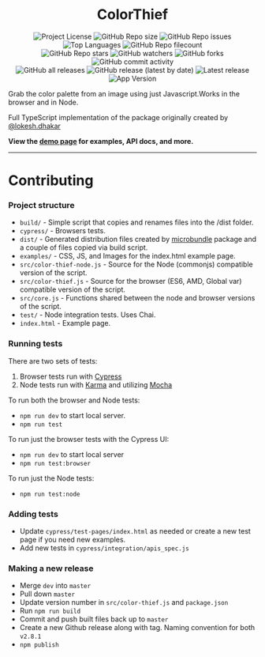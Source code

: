 
<div id="title" align="center">
    <h1>ColorThief</h1>
</div>

<div id="badges" align="center">
    <img alt="Project License" src="https://img.shields.io/github/license/janishutz/color-thief.svg">
    <img alt="GitHub Repo size" src="https://img.shields.io/github/repo-size/janishutz/color-thief.svg">
    <img alt="GitHub Repo issues" src="https://img.shields.io/github/issues-pr-raw/janishutz/color-thief">
    <img alt="Top Languages" src="https://img.shields.io/github/languages/top/janishutz/color-thief">
    <img alt="GitHub Repo filecount" src="https://img.shields.io/github/directory-file-count/janishutz/color-thief.svg">
    <br>
    <img alt="GitHub Repo stars" src="https://img.shields.io/github/stars/janishutz/color-thief">
    <img alt="GitHub watchers" src="https://img.shields.io/github/watchers/janishutz/color-thief">
    <img alt="GitHub forks" src="https://img.shields.io/github/forks/janishutz/color-thief">
    <img alt="GitHub commit activity" src="https://img.shields.io/github/commit-activity/m/janishutz/color-thief">
    <br>
    <img alt="GitHub all releases" src="https://img.shields.io/github/downloads/janishutz/color-thief/total?label=Downloads (total)">
    <img alt="GitHub release (latest by date)" src="https://img.shields.io/github/downloads/janishutz/color-thief/latest/total?label=Downloads (latest)">
    <img alt="Latest release" src="https://img.shields.io/github/release/janishutz/color-thief.svg">
    <img alt="App Version" src="https://img.shields.io/github/package-json/v/janishutz/color-thief.svg?label=Development Version">
</div>

Grab the color palette from an image using just Javascript.Works in the browser and in Node.

Full TypeScript implementation of the package originally created by [@lokesh.dhakar](https://github.com/lokesh/colorthief)

**View the [demo page](https://lokeshdhakar.com/projects/color-thief/) for examples, API docs, and more.**

---

# Contributing

### Project structure

+ `build/` - Simple script that copies and renames files into the /dist folder.
+ `cypress/` - Browsers tests.
+ `dist/` - Generated distribution files created by [microbundle](https://github.com/developit/microbundle) package and a couple of files copied via build script.
+ `examples/` - CSS, JS, and Images for the index.html example page.
+ `src/color-thief-node.js` - Source for the Node (commonjs) compatible version of the script.
+ `src/color-thief.js` - Source for the browser (ES6, AMD, Global var) compatible version of the script.
+ `src/core.js` - Functions shared between the node and browser versions of the script.
+ `test/` - Node integration tests. Uses Chai.
+ `index.html` - Example page.

### Running tests

There are two sets of tests:

1. Browser tests run with [Cypress](https://www.cypress.io)
2. Node tests run with [Karma](https://karma-runner.github.io/latest/index.html) and utilizing [Mocha](https://mochajs.org/)

To run both the browser and Node tests:

- `npm run dev` to start local server.
- `npm run test`

To run just the browser tests with the Cypress UI:

- `npm run dev` to start local server
- `npm run test:browser`

To run just the Node tests:

- `npm run test:node`


### Adding tests

- Update `cypress/test-pages/index.html` as needed or create a new test page if you need new examples.
- Add new tests in `cypress/integration/apis_spec.js`

### Making a new release

- Merge `dev` into `master`
- Pull down `master`
- Update version number in `src/color-thief.js` and `package.json`
- Run `npm run build`
- Commit and push built files back up to `master`
- Create a new Github release along with tag. Naming convention for both ```v2.8.1```
- `npm publish`
